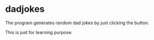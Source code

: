 # dadjokes
The program generates random dad jokes by just clicking the button. 

This is just for learning purpose.
